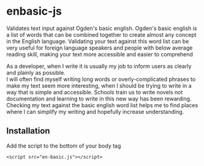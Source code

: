 # enbasic-js
Validates text input against Ogden's basic english.
Ogden's basic english is a list of words that can be combined together to create almost any concept in the English language.
Validating your text against this word list can be very useful for foreign language speakers and people with below average reading skill,
making your text more accessible and easier to comprehend

As a developer, when I write it is usually my job to inform users as clearly and plainly as possible.  
I will often find myself writing long words or overly-complicated phrases to make my text seem more interesting, when I should be trying to
write in a way that is simple and accessible. 
Schools train us to write novels not documentation and learning to write in this new way has been rewarding.
Checking my text against the basic english word list helps me to find places where I can simplify my writing and hopefully increase understanding.

## Installation

Add the script to the bottom of your body tag

```
<script src="en-basic.js"></script>
```



